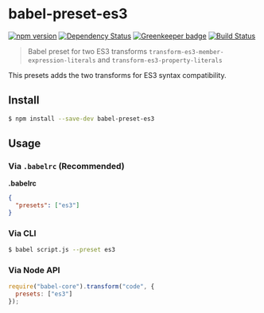 # babel-preset-es3

[![npm version][npm-image]][npm-url]
[![Dependency Status][david-image]][david-url]
[![Greenkeeper badge][greenkeeper-image]][greenkeeper-url]
[![Build Status][travis-image]][travis-url]

> Babel preset for two ES3 transforms `transform-es3-member-expression-literals` and `transform-es3-property-literals`

This presets adds the two transforms for ES3 syntax compatibility.

## Install
```sh
$ npm install --save-dev babel-preset-es3
```

## Usage

### Via `.babelrc` (Recommended)

**.babelrc**

```json
{
  "presets": ["es3"]
}
```

### Via CLI

```sh
$ babel script.js --preset es3
```

### Via Node API

```javascript
require("babel-core").transform("code", {
  presets: ["es3"]
});
```

[npm-url]: https://npmjs.org/package/babel-preset-es3
[npm-image]: https://img.shields.io/npm/v/babel-preset-es3.svg
[david-url]: https://david-dm.org/SimenB/babel-preset-es3
[david-image]: https://img.shields.io/david/SimenB/babel-preset-es3.svg
[travis-url]: https://travis-ci.org/SimenB/babel-preset-es3
[travis-image]: https://travis-ci.org/SimenB/babel-preset-es3.svg?branch=master
[greenkeeper-url]: https://greenkeeper.io/
[greenkeeper-image]: https://badges.greenkeeper.io/SimenB/babel-preset-es3.svg
